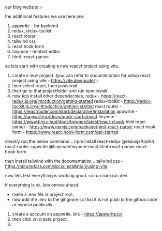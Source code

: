 our blog website :- 

the additional features we use here are:
1. appwrite - for backend 
2. redux, redux-toolkit
3. react router
4. tailwind css
5. react hook form
6. tinymce - richtext editor
7. html -react-parser

so lets start with creating a new reacvt project using vite.
1. create a new project. (you can refer to documentation for setup react project using vite - https://vite.dev/guide/ )
2. then select react, then javascript.
3. then go to that projectfolder and run npm install
4. now lets install other dependecnies, 
redux - https://react-redux.js.org/introduction/getting-started
redux-toolkit - https://redux-toolkit.js.org/introduction/getting-started
react router - https://reactrouter.com/start/declarative/installation
appwrite - https://appwrite.io/docs/quick-starts/react
tinymce - https://www.tiny.cloud/docs/tinymce/latest/react-cloud/
html react parser - https://www.npmjs.com/package/html-react-parser
react hook form - https://www.react-hook-form.com/get-started

directly run the below command...
npm install react-redux @reduxjs/toolkit react-router appwrite @tinymce/tinymce-react html-react-parser react-hook-form

then install tailwind with the documentation...
tailwind css - https://tailwindcss.com/docs/installation/using-vite 

now lets test everything is working good. so run nom run dev.

if everything is ok. lets omove ahead.

- make a .env file in project root.
- now add the .env to the gitignore so that it is not push to the github code or expose publically. 


1. create a account on appwrite. 
link - https://appwrite.io/
2. then click on create project. 
3. 